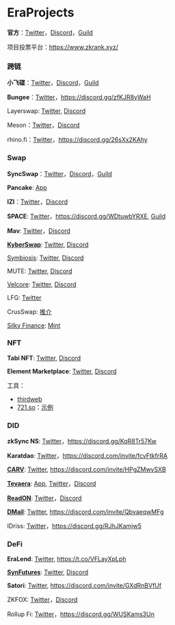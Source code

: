 # EraProjects

**官方**：[Twitter](https://twitter.com/zksync)，[Discord](https://join.zksync.dev/)，[Guild](https://guild.xyz/zksync-era)

项目投票平台：https://www.zkrank.xyz/

### 跨链

**小飞碟**：[Twitter](https://twitter.com/Orbiter_Finance)，[Discord](http://discord.gg/orbiter-finance)，[Guild](https://guild.xyz/orbiter-finance)

**Bungee**：[Twitter](https://twitter.com/BungeeExchange)，https://discord.gg/zfKJR8yWaH

Layerswap: [Twitter](https://twitter.com/layerswap), [Discord](https://discord.com/invite/layerswap)

Meson：[Twitter](https://twitter.com/mesonfi)，[Discord](https://discord.gg/meson)

rhino.fi：[Twitter](https://twitter.com/rhinofi)，https://discord.gg/26sXx2KAhy


### Swap

**SyncSwap**：[Twitter](https://twitter.com/syncswap)，[Discord](https://discord.gg/syncswap)，[Guild](https://guild.xyz/syncswap)

**Pancake**: [App](https://pancakeswap.finance/swap?chain=zkSync)

**IZI**：[Twitter](https://twitter.com/izumi_Finance)，[Discord](https://discord.gg/izumifinance)

**SPACE**: [Twitter](https://twitter.com/spacefi_io)，https://discord.gg/WDtuwbYRXE, [Guild](https://guild.xyz/spacefi)

**Mav**: [Twitter](https://twitter.com/mavprotocol)，[Discord](https://discord.com/invite/dVvnmtwdRJ)

**[KyberSwap](https://kyberswap.com/swap/zksync/eth-to-usdc)**: [Twitter](https://twitter.com/KyberNetwork), [Discord](https://discord.com/invite/kyberswap)

[Symbiosis](https://app.symbiosis.finance/swap?amountIn=1&chainIn=ZkSync%20Era&chainOut=ZkSync%20Era&tokenIn=ETH&tokenOut=0x3355df6D4c9C3035724Fd0e3914dE96A5a83aaf4): [Twitter](https://twitter.com/symbiosis_fi), [Discord](https://discord.com/invite/YHgDSJ42eG)

MUTE: [Twitter](https://twitter.com/mute_io), [Discord](https://discord.gg/muteio)

[Velcore](https://zksync.velocore.xyz/swap): [Twitter](https://twitter.com/velocorexyz), [Discord](https://discord.com/invite/velocorexyz)

LFG: [Twitter](https://twitter.com/LFGSwap)

CrusSwap: [推介](https://twitter.com/0xKevin00/status/1682004006485516288?s=20)

[Silky Finance](https://linktr.ee/silkyfinance): [Mint](https://silkyfinance.xyz/#/mint)

### NFT

**Tabi NFT**: [Twitter](https://twitter.com/Tabi_NFT), [Discord](https://discord.com/invite/tabinft)

**Element Marketplace**: [Twitter](https://twitter.com/Element_Market), [Discord](https://discord.com/invite/elementmarket)

工具：
* [thirdweb](https://thirdweb.com/dashboard/contracts)
* [721.so](https://www.721.so/)：[示例](https://explorer.zksync.io/address/0xf630C57ED0E2276313d5b3a35D4cB5Ef3C3f5Ec2#contract)

### DID

**zkSync NS**: [Twitter](https://twitter.com/zknsdomains)，https://discord.gg/KqR8Tr57Kw

**Karatdao**: [Twitter](https://twitter.com/KaratDAO)，https://discord.com/invite/fcvFtkfrRA

**[CARV](https://link3.to/carvofficial)**: [Twitter](https://twitter.com/carv_official), https://discord.com/invite/HPgZMwvSXB

**[Tevaera](https://link3.to/tevaeraofficial)**: [App](https://tevaera.com/dashboard/app), [Twitter](https://twitter.com/tevaera)，[Discord](https://discord.com/invite/tevaera)

**[ReadON](https://link3.to/readon)**: [Twitter](https://twitter.com/ReadOnMe3)，[Discord](https://discord.com/invite/readon)

**[DMail](https://linktr.ee/dmail)**: [Twitter](https://twitter.com/dmailofficial), https://discord.com/invite/QbvaeqwMFg

IDriss: [Twitter](https://twitter.com/IDriss_xyz)，https://discord.gg/RJhJKamjw5

### DeFi

**EraLend**: [Twitter](https://twitter.com/Era_Lend), https://t.co/VFLayXpLph

**[SynFutures](https://trade.synfutures.com/#/trade)**: [Twitter](https://twitter.com/SynFuturesDefi), [Discord](https://discord.com/invite/synfutures)

**Satori**: [Twitter](https://twitter.com/SatoriFinance), https://discord.com/invite/GXdRnBVfUf

ZKFOX: [Twitter](https://twitter.com/zk_zkfox)，[Discord](https://discord.com/invite/zkfox)

Rollup Fi: [Twitter](https://twitter.com/Rollup_Finance)，https://discord.gg/WUSKams3Un


